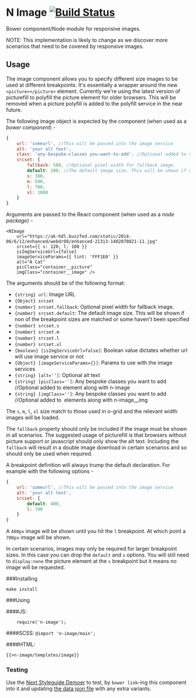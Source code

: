 #  N Image [![Build Status](https://travis-ci.org/Financial-Times/n-image.svg?branch=master)](https://travis-ci.org/Financial-Times/n-image)

Bower component/Node module for responsive images.

NOTE: This implementation is likely to change as we discover more scenarios that need to be covered by responsive images.

## Usage

The image component allows you to specify different size images to be used at different breakpoints. It's essentially a wrapper around the new `<picture></picture>` element. Currently we're using the latest version of picturefill to polyfill the picture element for older browsers. This will be removed when a picture polyfill is added to the polyfill service in the near future.

The following image object is expected by the component (when used as a *bower component*) -

```javascript
{
	url: 'someurl', //This will be passed into the image service
	alt: 'your alt text',
	class: 'any-bespoke-classes you-want-to-add', //Optional added to <picture> element along with n-image
	srcset: {
		fallback: 500, //Optional pixel width for fallback image.
		default: 200, //The default image size. This will be shown if non of the breakpoint sizes are matched or some haven't been specified
		s: 300,
		m: 500,
		l: 700,
		xl: 1000
	}
}
```

Arguments are passed to the React component (when used as a *node package*) -

```
<NImage
    url="https://ak-hdl.buzzfed.com/static/2014-06/6/12/enhanced/webdr08/enhanced-21313-1402070821-11.jpg"
    srcset={{ s: 120, l: 160 }}
    isImgServiceUrl={false}
    imageServiceParams={{ tint: 'FFF1E0' }}
    alt="A Cat"
    picClass="container__picture"
    imgClass="container__image" />
```

The arguments should be of the following format:

 * `{string} url`: Image URL
 * `{Object} srcset`
  * `{number} srcset.fallback`: Optional pixel width for fallback image.
  * `{number} srcset.default`: The default image size. This will be shown if non of the breakpoint sizes are matched or some haven't been specified
  *	`{number} srcset.s`
  * `{number} srcset.m`
  * `{number} srcset.l`
  * `{number} srcset.xl`
 * `{boolean} [isImgServiceUrl=false]`: Boolean value dictates whether url will use image service or not
 * `{Object} [imageServiceParams={}]`: Params to use with the image services
 * `{string} [alt='']`: Optional alt text
 * `{string} [picClass='']`: Any bespoke classes you want to add //Optional added to <picture> element along with n-image
 * `{string} [imgClass='']`: Any bespoke classes you want to add //Optional added to <img> elements along with n-image__img

The `s`, `m`, `l`, `xl` size match to those used in o-grid and the relevant width images will be loaded.

The `fallback` property should only be included if the image must be shown in all scenarios. The suggested usage of picturefill is that browsers without picture support or javascript should only show the alt text. Including the `fallback` will result in a double image download in certain scenarios and so should only be used when required.

A breakpoint definition will always trump the default declaration. For example with the following options -

```javascript
{
	url: 'someurl', //This will be passed into the image service
	alt: 'your alt text',
	srcset: {
		default: 400,
		l: 700
	}
}
```
A `400px` image will be shown until you hit the `l` breakpoint. At which point a `700px` image will be shown.

In certain scenarios, images may only be required for larger breakpoint sizes. In this case you can drop the `default` and `s` options. You will still need to `display:none` the picture element at the `s` breakpoint but it means no image will be requested.

###Installing

```
make install
```

###Using

####JS:
```
	require('n-image');
```

####SCSS:
`@import 'n-image/main';`

####HTML:

```
{{>n-image/templates/image}}
```

### Testing

Use the [Next Styleguide Demoer](https://github.com/Financial-Times/next-style-guide-demoer) to test, by `bower link`-ing this component into it and updating [the data json file](./demos/data.json) with any extra variants.
